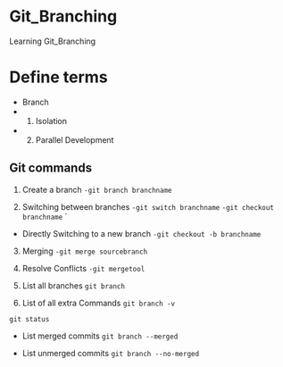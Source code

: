 # Git_Branching
Learning Git_Branching

# Define terms
- Branch
- 1. Isolation
- 2. Parallel Development

## Git commands
1. Create a branch
`-git branch branchname`

2. Switching between branches
`-git switch branchname`
`-git checkout branchname` `
  - Directly Switching to a new branch
`-git checkout -b branchname`
3. Merging
`-git merge sourcebranch`
4. Resolve Conflicts
`-git mergetool`

5. List all branches
`git branch`

6. List of all extra Commands
`git branch -v`

`git status`

- List merged commits
`git branch --merged`

- List unmerged commits
`git branch --no-merged`
